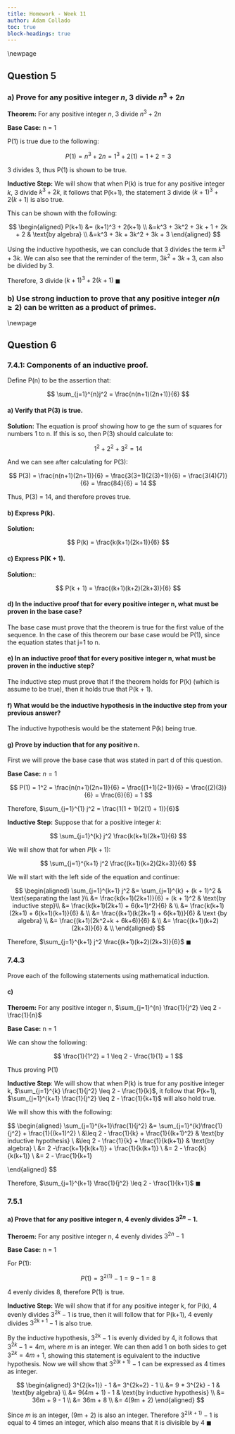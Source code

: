 ```yaml
---
title: Homework - Week 11
author: Adam Collado
toc: true
block-headings: true
---
```

\newpage

## Question 5

### a) Prove for any positive integer $n$, 3 divide $n^3 + 2n$

__Theorem:__ For any positive integer $n$, 3 divide $n^3 + 2n$

__Base Case:__ n = 1

P(1) is true due to the following:

$$
P(1) = n^3 + 2n = 1^3 + 2(1) = 1 + 2 = 3
$$

3 divides 3, thus P(1) is shown to be true.

__Inductive Step:__ We will show that when P(k) is true for any positive integer $k$, 3 divide $k^3 + 2k$, it follows that P(k+1), the statement 3 divide $(k+1)^3 + 2(k+1)$ is also true.

This can be shown with the following:

$$
\begin{aligned}
    P(k+1) &= (k+1)^3 + 2(k+1) \\
    &=k^3 + 3k^2 + 3k + 1 + 2k + 2 & \text{by algebra} \\
    &=k^3 + 3k + 3k^2 + 3k + 3
\end{aligned}
$$

Using the inductive hypothesis, we can conclude that 3 divides the term $k^3 + 3k$. We can also see that the reminder of the term, $3k^2 + 3k + 3$, can also be divided by 3.

Therefore, 3 divide $(k+1)^3 + 2(k+1)$
$\blacksquare$

### b) Use strong induction to prove that any positive integer $n(n \geq 2)$ can be written as a product of primes. 

\newpage

## Question 6

### 7.4.1: Components of an inductive proof.

Define P(n) to be the assertion that:

$$
\sum_{j=1}^{n}j^2 = \frac{n(n+1)(2n+1)}{6}
$$

#### a) Verify that P(3) is true.

__Solution:__ The equation is proof showing how to ge the sum of squares for numbers 1 to n. If this is so, then P(3) should calculate to:

$$
1^2 + 2^2 + 3^2 = 14
$$

And we can see after calculating for P(3):

$$
P(3) = \frac{n(n+1)(2n+1)}{6} = \frac{3(3+1)(2(3)+1)}{6} = \frac{3(4)(7)}{6} = \frac{84}{6} = 14
$$

Thus, P(3) = 14, and therefore proves true.

#### b) Express P(k).

__Solution:__

$$
P(k) = \frac{k(k+1)(2k+1)}{6}
$$

#### c) Express P(K + 1).

__Solution:__:

$$
P(k + 1) = \frac{(k+1)(k+2)(2k+3)}{6}
$$

#### d) In the inductive proof that for every positive integer n, what must be proven in the base case?

The base case must prove that the theorem is true for the first value of the sequence. In the case of this theorem our base case would be P(1), since the equation states that j=1 to n.

#### e) In an inductive proof that for every positive integer n, what must be proven in the inductive step?

The inductive step must prove that if the theorem holds for P(k) (which is assume to be true), then it holds true that P(k + 1).


#### f) What would be the inductive hypothesis in the inductive step from your previous answer?

The inductive hypothesis would be the statement P(k) being true.

#### g) Prove by induction that for any positive n.

First we will prove the base case that was stated in part d of this question.

__Base Case:__ $n = 1$

$$
P(1) = 1^2 = \frac{n(n+1)(2n+1)}{6} = \frac{(1+1)(2+1)}{6} = \frac{(2)(3)}{6} = \frac{6}{6} = 1
$$

Therefore, $\sum_{j=1}^{1} j^2 = \frac{1(1 + 1)(2(1) + 1)}{6}$

__Inductive Step:__  Suppose that for a positive integer $k$:

$$
\sum_{j=1}^{k} j^2 \frac{k(k+1)(2k+1)}{6}
$$

We will show that for when $P(k+1)$:

$$
\sum_{j=1}^{k+1} j^2 \frac{(k+1)(k+2)(2k+3)}{6}
$$

We will start with the left side of the equation and continue:

$$
\begin{aligned}
    \sum_{j=1}^{k+1} j^2 &= \sum_{j=1}^{k} + (k + 1)^2 & \text{separating the last }\\
    &= \frac{k(k+1)(2k+1)}{6} + (k + 1)^2 & \text{by inductive step}\\
    &= \frac{k(k+1)(2k+1) + 6(k+1)^2}{6} & \\
    &= \frac{k(k+1)(2k+1) + 6(k+1)(k+1)}{6} & \\
    &= \frac{(k+1)(k(2k+1) + 6(k+1))}{6} & \text {by algebra} \\
    &= \frac{(k+1)(2k^2+k + 6k+6)}{6} & \\ 
    &= \frac{(k+1)(k+2)(2k+3)}{6} & \\ 
\end{aligned}
$$

Therefore, $\sum_{j=1}^{k+1} j^2 \frac{(k+1)(k+2)(2k+3)}{6}$
$\blacksquare$

### 7.4.3

Prove each of the following statements using mathematical induction.

#### c)

__Theroem:__ For any positive integer n, $\sum_{j=1}^{n} \frac{1}{j^2} \leq 2 - \frac{1}{n}$

__Base Case:__ n = 1

We can show the following:

$$
\frac{1}{1^2} = 1 \leq 2 - \frac{1}{1} = 1
$$

Thus proving P(1)

__Inductive Step__: We will show that when P(k) is true for any positive integer k, $\sum_{j=1}^{k} \frac{1}{j^2} \leq 2 - \frac{1}{k}$, it follow that P(k+1), $\sum_{j=1}^{k+1} \frac{1}{j^2} \leq 2 - \frac{1}{k+1}$ will also hold true.

We will show this with the following:

$$
\begin{aligned}
    \sum_{j=1}^{k+1}\frac{1}{j^2} &= \sum_{j=1}^{k}\frac{1}{j^2} + \frac{1}{(k+1)^2} \\
    &\leq 2 - \frac{1}{k} + \frac{1}{(k+1)^2} & \text{by inductive hypothesis} \\
    &\leq 2 - \frac{1}{k} + \frac{1}{k(k+1)} & \text{by algebra} \\
    &= 2 -\frac{k+1}{k(k+1)} + \frac{1}{k(k+1)} \\
    &= 2 - \frac{k}{k(k+1)} \\
    &= 2 - \frac{1}{k+1} 

\end{aligned}
$$

Therefore, $\sum_{j=1}^{k+1} \frac{1}{j^2} \leq 2 - \frac{1}{k+1}$
$\blacksquare$

### 7.5.1

#### a) Prove that for any positive integer n, 4 evenly divides $3^{2n} - 1$.

__Theroem:__ For any positive integer n, 4 evenly divides $3^{2n} - 1$

__Base Case:__ n = 1

For P(1):

$$
P(1) = 3^{2(1)} - 1 = 9 - 1 = 8
$$

4 evenly divides 8, therefore P(1) is true.

__Inductive Step:__ We will show that if for any positive integer k, for P(k), 4 evenly divides $3^{2k} - 1$ is true, then it will follow that for P(k+1), 4 evenly divides $3^{2k+1} - 1$ is also true.

By the inductive hypothesis, $3^{2k}-1$ is evenly divided by 4, it follows that $3^{2k}-1 = 4m$, where $m$ is an integer. We can then add 1 on both sides to get $3^{2k} = 4m + 1$, showing this statement is equivalent to the inductive hypothesis. Now we will show that $3^{2(k+1)}-1$ can be expressed as 4 times as integer.

$$
\begin{aligned}
    3^{2(k+1)} - 1 &= 3^{2k+2} - 1 \\
    &= 9 * 3^{2k} - 1 & \text{by algebra} \\
    &= 9(4m + 1) - 1 & \text{by inductive hypothesis} \\
    &= 36m + 9 - 1 \\
    &= 36m + 8 \\
    &= 4(9m + 2)
\end{aligned}
$$

Since $m$ is an integer, (9m + 2) is also an integer. Therefore $3^{2(k+1)} - 1$ is equal to 4 times an integer, which also means that it is divisible by 4 $\blacksquare$